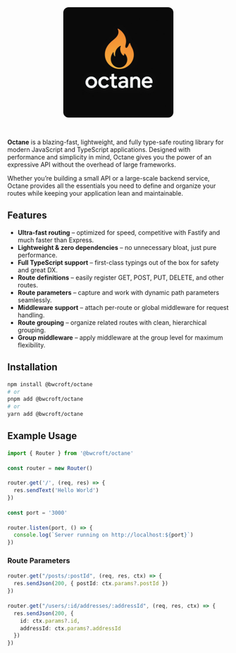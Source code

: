 <div align="center"> 
    <img
      src="./images/octane-logo.jpg"
      width="250"
      height="auto"
      style="border-radius: 12px; margin-bottom: 30px;"
    />
</div>

**Octane** is a blazing-fast, lightweight, and fully type-safe routing library for modern JavaScript and TypeScript applications. Designed with performance and simplicity in mind, Octane gives you the power of an expressive API without the overhead of large frameworks.  

Whether you’re building a small API or a large-scale backend service, Octane provides all the essentials you need to define and organize your routes while keeping your application lean and maintainable.  

## Features

- **Ultra-fast routing** – optimized for speed, competitive with Fastify and much faster than Express.  
- **Lightweight & zero dependencies** – no unnecessary bloat, just pure performance.  
- **Full TypeScript support** – first-class typings out of the box for safety and great DX.  
- **Route definitions** – easily register GET, POST, PUT, DELETE, and other routes.  
- **Route parameters** – capture and work with dynamic path parameters seamlessly.  
- **Middleware support** – attach per-route or global middleware for request handling.  
- **Route grouping** – organize related routes with clean, hierarchical grouping.  
- **Group middleware** – apply middleware at the group level for maximum flexibility.  

## Installation

```bash
npm install @bwcroft/octane
# or
pnpm add @bwcroft/octane
# or
yarn add @bwcroft/octane
```

## Example Usage
```ts
import { Router } from '@bwcroft/octane'

const router = new Router()

router.get('/', (req, res) => {
  res.sendText('Hello World')
})

const port = '3000'

router.listen(port, () => {
  console.log(`Server running on http://localhost:${port}`)
})
```

### Route Parameters

```ts
router.get("/posts/:postId", (req, res, ctx) => {
  res.sendJson(200, { postId: ctx.params?.postId })
}) 

router.get("/users/:id/addresses/:addressId", (req, res, ctx) => {
  res.sendJson(200, { 
    id: ctx.params?.id,
    addressId: ctx.params?.addressId
  })
})
